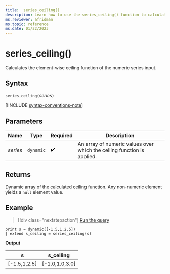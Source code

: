 ```yaml
---
title:  series_ceiling()
description: Learn how to use the series_ceiling() function to calculate the element-wise ceiling function of the numeric series input.
ms.reviewer: afridman
ms.topic: reference
ms.date: 01/22/2023
---
```

# series_ceiling()

Calculates the element-wise ceiling function of the numeric series input.

## Syntax

`series_ceiling(`*series*`)`

[!INCLUDE [syntax-conventions-note](../includes/syntax-conventions-note.md)]

## Parameters

| Name | Type | Required | Description |
|--|--|--|--|
| *series* | `dynamic` |  :heavy_check_mark: | An array of numeric values over which the ceiling function is applied. |

## Returns

Dynamic array of the calculated ceiling function. Any non-numeric element yields a `null` element value.

## Example

> [!div class="nextstepaction"]
> <a href="https://dataexplorer.azure.com/clusters/help/databases/Samples?query=H4sIAAAAAAAAAysoyswrUShWsFVIqcxLzM1M1ojWNdQz1THUMdIzjdXkqlFIrShJzUtRKI5PTs3MycxLByotTi3KTIULaBRrAgCQd2nZRgAAAA==" target="_blank">Run the query</a>

```kusto
print s = dynamic([-1.5,1,2.5])
| extend s_ceiling = series_ceiling(s)
```

**Output**

|s|s_ceiling|
|---|---|
|[-1.5,1,2.5]|[-1.0,1.0,3.0]|